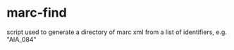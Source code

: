 # marc-find

script used to generate a directory of marc xml from a list of identifiers, e.g. "AIA_084"
